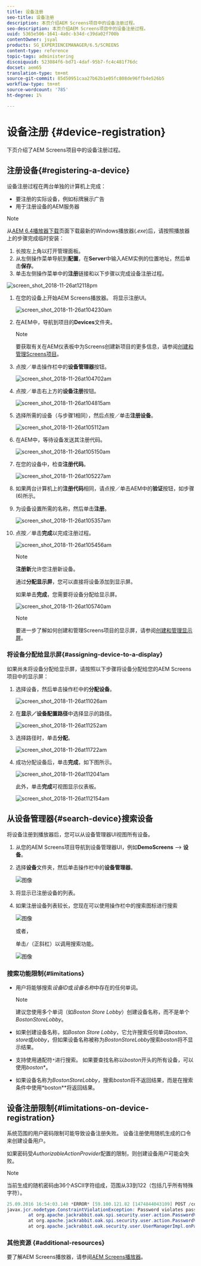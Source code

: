 ```yaml
---
title: 设备注册
seo-title: 设备注册
description: 本页介绍AEM Screens项目中的设备注册过程。
seo-description: 本页介绍AEM Screens项目中的设备注册过程。
uuid: 5365e506-1641-4a0c-b34d-c39da02f700b
contentOwner: jsyal
products: SG_EXPERIENCEMANAGER/6.5/SCREENS
content-type: reference
topic-tags: administering
discoiquuid: 523084f6-bd71-4daf-95b7-fc4c481f76dc
docset: aem65
translation-type: tm+mt
source-git-commit: 85d50951caa27b62b1e05fc808de96ffb4e526b5
workflow-type: tm+mt
source-wordcount: '785'
ht-degree: 1%

---
```



# 设备注册 {#device-registration}

下页介绍了AEM Screens项目中的设备注册过程。

## 注册设备{#registering-a-device}

设备注册过程在两台单独的计算机上完成：

* 要注册的实际设备，例如标牌展示广告
* 用于注册设备的AEM服务器

>[!NOTE]
>
>从[AEM 6.4播放器下载](https://download.macromedia.com/screens/)页面下载最新的Windows播放器(*.exe*)后，请按照播放器上的步骤完成临时安装：
>
>1. 长按左上角以打开管理面板。
>1. 从左侧操作菜单导航到&#x200B;**配置**，在&#x200B;**Server**&#x200B;中输入AEM实例的位置地址，然后单击&#x200B;**保存**。
>1. 单击左侧操作菜单中的&#x200B;**注册**&#x200B;链接和以下步骤以完成设备注册过程。

>



![screen_shot_2018-11-26at12118pm](assets/screen_shot_2018-11-26at12118pm.png)

1. 在您的设备上开始AEM Screens播放器。 将显示注册UI。

   ![screen_shot_2018-11-26at104230am](assets/screen_shot_2018-11-26at104230am.png)

1. 在AEM中，导航到项目的&#x200B;**Devices**&#x200B;文件夹。

   >[!NOTE]
   >
   >要获取有关在AEM仪表板中为Screens创建新项目的更多信息，请参阅[创建和管理Screens项目](creating-a-screens-project.md)。

1. 点按／单击操作栏中的&#x200B;**设备管理器**&#x200B;按钮。

   ![screen_shot_2018-11-26at104702am](assets/screen_shot_2018-11-26at104702am.png)

1. 点按／单击右上方的&#x200B;**设备注册**&#x200B;按钮。

   ![screen_shot_2018-11-26at104815am](assets/screen_shot_2018-11-26at104815am.png)

1. 选择所需的设备（与步骤1相同），然后点按／单击&#x200B;**注册设备**。

   ![screen_shot_2018-11-26at105112am](assets/screen_shot_2018-11-26at105112am.png)

1. 在AEM中，等待设备发送其注册代码。

   ![screen_shot_2018-11-26at105150am](assets/screen_shot_2018-11-26at105150am.png)

1. 在您的设备中，检查&#x200B;**注册代码**。

   ![screen_shot_2018-11-26at105227am](assets/screen_shot_2018-11-26at105227am.png)

1. 如果两台计算机上的&#x200B;**注册代码**&#x200B;相同，请点按／单击AEM中的&#x200B;**验证**&#x200B;按钮，如步骤(6)所示。
1. 为设备设置所需的名称，然后单击&#x200B;**注册**。

   ![screen_shot_2018-11-26at105357am](assets/screen_shot_2018-11-26at105357am.png)

1. 点按／单击&#x200B;**完成**&#x200B;以完成注册过程。

   ![screen_shot_2018-11-26at105456am](assets/screen_shot_2018-11-26at105456am.png)

   >[!NOTE]
   >
   >**注册新**&#x200B;允许您注册新设备。
   >
   >通过&#x200B;**分配显示屏**，您可以直接将设备添加到显示屏。

   如果单击&#x200B;**完成**，您需要将设备分配给显示屏。

   ![screen_shot_2018-11-26at105740am](assets/screen_shot_2018-11-26at105740am.png)

   >[!NOTE]
   >
   >要进一步了解如何创建和管理Screens项目的显示屏，请参阅[创建和管理显示屏](managing-displays.md)。

### 将设备分配给显示屏{#assigning-device-to-a-display}

如果尚未将设备分配给显示屏，请按照以下步骤将设备分配给您的AEM Screens项目中的显示屏：

1. 选择设备，然后单击操作栏中的&#x200B;**分配设备**。

   ![screen_shot_2018-11-26at11026am](assets/screen_shot_2018-11-26at111026am.png)

1. 在&#x200B;**显示／设备配置路径**&#x200B;中选择显示的路径。

   ![screen_shot_2018-11-26at11252am](assets/screen_shot_2018-11-26at111252am.png)

1. 选择路径时，单击&#x200B;**分配**。

   ![screen_shot_2018-11-26at11722am](assets/screen_shot_2018-11-26at111722am.png)

1. 成功分配设备后，单击&#x200B;**完成**，如下图所示。

   ![screen_shot_2018-11-26at112041am](assets/screen_shot_2018-11-26at112041am.png)

   此外，单击&#x200B;**完成**&#x200B;可视图显示仪表板。

   ![screen_shot_2018-11-26at112154am](assets/screen_shot_2018-11-26at112154am.png)

## 从设备管理器{#search-device}搜索设备

将设备注册到播放器后，您可以从设备管理器UI视图所有设备。

1. 从您的AEM Screens项目导航到设备管理器UI，例如&#x200B;**DemoScreens** —> **设备**。

1. 选择&#x200B;**设备**&#x200B;文件夹，然后单击操作栏中的&#x200B;**设备管理器**。

   ![图像](/help/user-guide/assets/device-manager/device-manager-1.png)

1. 将显示已注册设备的列表。

1. 如果注册设备列表较长，您现在可以使用操作栏中的搜索图标进行搜索

   ![图像](/help/user-guide/assets/device-manager/device-manager-2.png)

   或者，

   单击`/`（正斜杠）以调用搜索功能。

   ![图像](/help/user-guide/assets/device-manager/device-manager-3.png)


### 搜索功能限制{#limitations}

* 用户将能够搜索&#x200B;*设备ID*&#x200B;或&#x200B;*设备名称*&#x200B;中存在的任何单词。

   >[!NOTE]
   >建议您使用多个单词（如&#x200B;*Boston Store Lobby*）创建设备名称，而不是单个&#x200B;*BostonStoreLobby*。

* 如果创建设备名称，如&#x200B;*Boston Store Lobby*，它允许搜索任何单词&#x200B;*boston*、*store*&#x200B;或&#x200B;*lobby*，但如果设备名称被称为&#x200B;*BostonStoreLobby*&#x200B;搜索&#x200B;*boston*&#x200B;将不显示结果。

* 支持使用通配符`*`进行搜索。 如果要查找名称以&#x200B;*boston*&#x200B;开头的所有设备，可以使用&#x200B;*boston**。

* 如果设备名称为&#x200B;*BostonStoreLobby*，搜索&#x200B;*boston*&#x200B;将不返回结果，而是在搜索条件中使用&#x200B;*boston**将返回结果。

## 设备注册限制{#limitations-on-device-registration}

系统范围的用户密码限制可能导致设备注册失败。 设备注册使用随机生成的口令来创建设备用户。

如果密码受&#x200B;*AuthorizableActionProvider*&#x200B;配置的限制，则创建设备用户可能会失败。

>[!NOTE]
>
>当前生成的随机密码由36个ASCII字符组成，范围从33到122（包括几乎所有特殊字符）。

```java
25.09.2016 16:54:03.140 *ERROR* [59.100.121.82 [1474844043109] POST /content/screens/svc/registration HTTP/1.1] com.adobe.cq.screens.device.registration.impl.RegistrationServlet Error during device registration
javax.jcr.nodetype.ConstraintViolationException: Password violates password constraint (^(?=.*\d).{7,9}$).
        at org.apache.jackrabbit.oak.spi.security.user.action.PasswordValidationAction.validatePassword(PasswordValidationAction.java:105)
        at org.apache.jackrabbit.oak.spi.security.user.action.PasswordValidationAction.onPasswordChange(PasswordValidationAction.java:76)
        at org.apache.jackrabbit.oak.security.user.UserManagerImpl.onPasswordChange(UserManagerImpl.java:308)
```

### 其他资源 {#additional-resources}

要了解AEM Screens播放器，请参阅[AEM Screens播放器](working-with-screens-player.md)。

